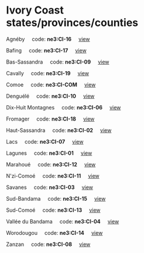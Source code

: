 # Ivory Coast states/provinces/counties
Agnéby&nbsp;&nbsp;&nbsp;&nbsp;&nbsp;code: **ne3:CI-16**&nbsp;&nbsp;&nbsp;&nbsp;&nbsp;[view](../../export/geojson/medium/ne3/ci/16.geojson)&nbsp;&nbsp;&nbsp;&nbsp;&nbsp;


Bafing&nbsp;&nbsp;&nbsp;&nbsp;&nbsp;code: **ne3:CI-17**&nbsp;&nbsp;&nbsp;&nbsp;&nbsp;[view](../../export/geojson/medium/ne3/ci/17.geojson)&nbsp;&nbsp;&nbsp;&nbsp;&nbsp;


Bas-Sassandra&nbsp;&nbsp;&nbsp;&nbsp;&nbsp;code: **ne3:CI-09**&nbsp;&nbsp;&nbsp;&nbsp;&nbsp;[view](../../export/geojson/medium/ne3/ci/09.geojson)&nbsp;&nbsp;&nbsp;&nbsp;&nbsp;


Cavally&nbsp;&nbsp;&nbsp;&nbsp;&nbsp;code: **ne3:CI-19**&nbsp;&nbsp;&nbsp;&nbsp;&nbsp;[view](../../export/geojson/medium/ne3/ci/19.geojson)&nbsp;&nbsp;&nbsp;&nbsp;&nbsp;


Comoe&nbsp;&nbsp;&nbsp;&nbsp;&nbsp;code: **ne3:CI-COM**&nbsp;&nbsp;&nbsp;&nbsp;&nbsp;[view](../../export/geojson/medium/ne3/ci/com.geojson)&nbsp;&nbsp;&nbsp;&nbsp;&nbsp;


Denguélé&nbsp;&nbsp;&nbsp;&nbsp;&nbsp;code: **ne3:CI-10**&nbsp;&nbsp;&nbsp;&nbsp;&nbsp;[view](../../export/geojson/medium/ne3/ci/10.geojson)&nbsp;&nbsp;&nbsp;&nbsp;&nbsp;


Dix-Huit Montagnes&nbsp;&nbsp;&nbsp;&nbsp;&nbsp;code: **ne3:CI-06**&nbsp;&nbsp;&nbsp;&nbsp;&nbsp;[view](../../export/geojson/medium/ne3/ci/06.geojson)&nbsp;&nbsp;&nbsp;&nbsp;&nbsp;


Fromager&nbsp;&nbsp;&nbsp;&nbsp;&nbsp;code: **ne3:CI-18**&nbsp;&nbsp;&nbsp;&nbsp;&nbsp;[view](../../export/geojson/medium/ne3/ci/18.geojson)&nbsp;&nbsp;&nbsp;&nbsp;&nbsp;


Haut-Sassandra&nbsp;&nbsp;&nbsp;&nbsp;&nbsp;code: **ne3:CI-02**&nbsp;&nbsp;&nbsp;&nbsp;&nbsp;[view](../../export/geojson/medium/ne3/ci/02.geojson)&nbsp;&nbsp;&nbsp;&nbsp;&nbsp;


Lacs&nbsp;&nbsp;&nbsp;&nbsp;&nbsp;code: **ne3:CI-07**&nbsp;&nbsp;&nbsp;&nbsp;&nbsp;[view](../../export/geojson/medium/ne3/ci/07.geojson)&nbsp;&nbsp;&nbsp;&nbsp;&nbsp;


Lagunes&nbsp;&nbsp;&nbsp;&nbsp;&nbsp;code: **ne3:CI-01**&nbsp;&nbsp;&nbsp;&nbsp;&nbsp;[view](../../export/geojson/medium/ne3/ci/01.geojson)&nbsp;&nbsp;&nbsp;&nbsp;&nbsp;


Marahoué&nbsp;&nbsp;&nbsp;&nbsp;&nbsp;code: **ne3:CI-12**&nbsp;&nbsp;&nbsp;&nbsp;&nbsp;[view](../../export/geojson/medium/ne3/ci/12.geojson)&nbsp;&nbsp;&nbsp;&nbsp;&nbsp;


N'zi-Comoé&nbsp;&nbsp;&nbsp;&nbsp;&nbsp;code: **ne3:CI-11**&nbsp;&nbsp;&nbsp;&nbsp;&nbsp;[view](../../export/geojson/medium/ne3/ci/11.geojson)&nbsp;&nbsp;&nbsp;&nbsp;&nbsp;


Savanes&nbsp;&nbsp;&nbsp;&nbsp;&nbsp;code: **ne3:CI-03**&nbsp;&nbsp;&nbsp;&nbsp;&nbsp;[view](../../export/geojson/medium/ne3/ci/03.geojson)&nbsp;&nbsp;&nbsp;&nbsp;&nbsp;


Sud-Bandama&nbsp;&nbsp;&nbsp;&nbsp;&nbsp;code: **ne3:CI-15**&nbsp;&nbsp;&nbsp;&nbsp;&nbsp;[view](../../export/geojson/medium/ne3/ci/15.geojson)&nbsp;&nbsp;&nbsp;&nbsp;&nbsp;


Sud-Comoé&nbsp;&nbsp;&nbsp;&nbsp;&nbsp;code: **ne3:CI-13**&nbsp;&nbsp;&nbsp;&nbsp;&nbsp;[view](../../export/geojson/medium/ne3/ci/13.geojson)&nbsp;&nbsp;&nbsp;&nbsp;&nbsp;


Vallée du Bandama&nbsp;&nbsp;&nbsp;&nbsp;&nbsp;code: **ne3:CI-04**&nbsp;&nbsp;&nbsp;&nbsp;&nbsp;[view](../../export/geojson/medium/ne3/ci/04.geojson)&nbsp;&nbsp;&nbsp;&nbsp;&nbsp;


Worodougou&nbsp;&nbsp;&nbsp;&nbsp;&nbsp;code: **ne3:CI-14**&nbsp;&nbsp;&nbsp;&nbsp;&nbsp;[view](../../export/geojson/medium/ne3/ci/14.geojson)&nbsp;&nbsp;&nbsp;&nbsp;&nbsp;


Zanzan&nbsp;&nbsp;&nbsp;&nbsp;&nbsp;code: **ne3:CI-08**&nbsp;&nbsp;&nbsp;&nbsp;&nbsp;[view](../../export/geojson/medium/ne3/ci/08.geojson)&nbsp;&nbsp;&nbsp;&nbsp;&nbsp;

